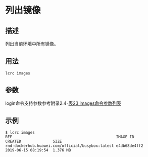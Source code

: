 # 列出镜像<a name="ZH-CN_TOPIC_0184808128"></a>

## 描述<a name="zh-cn_topic_0183111392_section52521111195712"></a>

列出当前环境中所有镜像。

## 用法<a name="zh-cn_topic_0183111392_section141022024195713"></a>

```
lcrc images
```

## 参数<a name="zh-cn_topic_0183111392_section91481947145716"></a>

login命令支持参数参考附录2.4-[表23 images命令参数列表](zh-cn_topic_0182207160.md#table1698717275206)

## 示例<a name="zh-cn_topic_0183111392_section5341907582"></a>

```
$ lcrc images
REF                                              IMAGE ID             CREATED              SIZE
rnd-dockerhub.huawei.com/official/busybox:latest e4db68de4ff2         2019-06-15 08:19:54  1.376 MB
```

